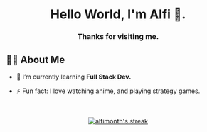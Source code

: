 <h1 align="center">Hello World, I'm Alfi 👋.</h1>
<h3 align="center">Thanks for visiting me.</h3>


## 🙋‍♂️ About Me

- 🌱 I’m currently learning **Full Stack Dev.**

- ⚡ Fun fact: I love watching anime, and playing strategy games.

<br/>

<p align="center">
    <a href="https://github.com/alfimonth/github-readme-streak-stats">
        <img title="🔥 Get streak stats for your profile at git.io/streak-stats" alt="alfimonth's streak" src="https://github-readme-streak-stats.herokuapp.com/?user=alfimonth&theme=black-ice&hide_border=true&stroke=0000&background=060A0CD0"/>
    </a>
</p>


<!--
**alfimonth/alfimonth** is a ✨ _special_ ✨ repository because its `README.md` (this file) appears on your GitHub profile.

Here are some ideas to get you started:

- 🔭 I’m currently working on ...
- 🌱 I’m currently learning ...
- 👯 I’m looking to collaborate on ...
- 🤔 I’m looking for help with ...
- 💬 Ask me about ...
- 📫 How to reach me: ...
- 😄 Pronouns: ...
- ⚡ Fun fact: ...
-->
